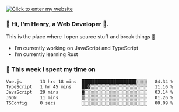 [![Click to enter my website](https://github.com/zh30/zh30/assets/7930156/bb82b0df-3fb8-4136-8522-734cd2b27f6a)](https://blog.zhanghe.dev) 

### 👋 Hi, I'm Henry, a Web Developer 🚀.

This is the place where I open source stuff and break things :rofl:

- I’m currently working on JavaScript and TypeScript
- I’m currently learning Rust

### 💪 This week I spent my time on

<!--START_SECTION:waka-->

```txt
Vue.js       13 hrs 18 mins  █████████████████████░░░░   84.34 %
TypeScript   1 hr 45 mins    ██▓░░░░░░░░░░░░░░░░░░░░░░   11.16 %
JavaScript   29 mins         ▓░░░░░░░░░░░░░░░░░░░░░░░░   03.14 %
JSON         11 mins         ▒░░░░░░░░░░░░░░░░░░░░░░░░   01.26 %
TSConfig     0 secs          ░░░░░░░░░░░░░░░░░░░░░░░░░   00.09 %
```

<!--END_SECTION:waka-->

